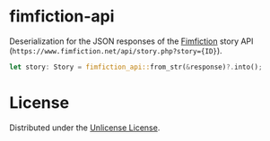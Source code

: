 # fimfiction-api

Deserialization for the JSON responses of the [Fimfiction][fimfiction] story API
(`https://www.fimfiction.net/api/story.php?story={ID}`).

```rust
let story: Story = fimfiction_api::from_str(&response)?.into();
```

# License

Distributed under the [Unlicense License](LICENSE).

[fimfiction]: https://www.fimfiction.net/
